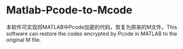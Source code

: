 # Matlab-Pcode-to-Mcode
本软件可实现将MATLAB中Pcode加密的代码，恢复为原来的M文件。This software can restore the codes encrypted by Pcode in MATLAB to the original M file.
